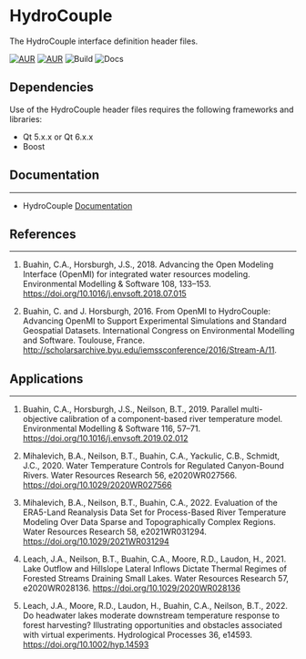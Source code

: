 # HydroCouple

The HydroCouple interface definition header files.

[![AUR](https://img.shields.io/badge/license-GPLv3-blue.svg?style=for-the-badge)](https://github.com/HydroCouple/HydroCouple/blob/master/License.md) [![AUR](https://img.shields.io/badge/docs-passing-green.svg?style=for-the-badge)](https://github.com/HydroCouple/HydroCouple/blob/master/License.md) ![Build](https://github.com/HydroCouple/HydroCouple/workflows/build_and_package.yml/badge.svg?style=for-the-badge) ![Docs](https://github.com/HydroCouple/HydroCouple/workflows/build_docs.yml/badge.svg?style=for-the-badge)


## Dependencies

Use of the HydroCouple header files requires the following frameworks and libraries:

* Qt 5.x.x or Qt 6.x.x
* Boost

## Documentation
-------------------------------------
* HydroCouple [Documentation](https://www.hydrocouple.org/hydrocoupledocs/html/index.html)

## References
-------------------------------------
1) Buahin, C.A., Horsburgh, J.S., 2018. Advancing the Open Modeling Interface (OpenMI) for integrated water resources modeling. Environmental Modelling & Software 108, 133–153. https://doi.org/10.1016/j.envsoft.2018.07.015

2) Buahin, C. and J. Horsburgh, 2016. From OpenMI to HydroCouple: Advancing OpenMI to Support Experimental Simulations and Standard Geospatial Datasets. International Congress on Environmental Modelling and Software. Toulouse, France. http://scholarsarchive.byu.edu/iemssconference/2016/Stream-A/11.

## Applications
-------------------------------------
1) Buahin, C.A., Horsburgh, J.S., Neilson, B.T., 2019. Parallel multi-objective calibration of a component-based river temperature model. Environmental Modelling & Software 116, 57–71. https://doi.org/10.1016/j.envsoft.2019.02.012

2) Mihalevich, B.A., Neilson, B.T., Buahin, C.A., Yackulic, C.B., Schmidt, J.C., 2020. Water Temperature Controls for Regulated Canyon-Bound Rivers. Water Resources Research 56, e2020WR027566. https://doi.org/10.1029/2020WR027566

3) Mihalevich, B.A., Neilson, B.T., Buahin, C.A., 2022. Evaluation of the ERA5-Land Reanalysis Data Set for Process-Based River Temperature Modeling Over Data Sparse and Topographically Complex Regions. Water Resources Research 58, e2021WR031294. https://doi.org/10.1029/2021WR031294

4) Leach, J.A., Neilson, B.T., Buahin, C.A., Moore, R.D., Laudon, H., 2021. Lake Outflow and Hillslope Lateral Inflows Dictate Thermal Regimes of Forested Streams Draining Small Lakes. Water Resources Research 57, e2020WR028136. https://doi.org/10.1029/2020WR028136

5) Leach, J.A., Moore, R.D., Laudon, H., Buahin, C.A., Neilson, B.T., 2022. Do headwater lakes moderate downstream temperature response to forest harvesting? Illustrating opportunities and obstacles associated with virtual experiments. Hydrological Processes 36, e14593. https://doi.org/10.1002/hyp.14593

